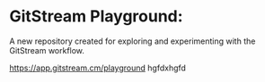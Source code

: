 # GitStream Playground:

A new repository created for exploring and experimenting with the GitStream workflow.

https://app.gitstream.cm/playground
hgfdxhgfd
